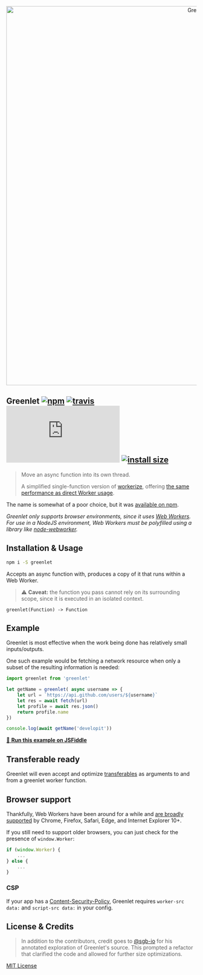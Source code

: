 <p align="center">
  <img src="https://i.imgur.com/e8XbYbd.png" width="1000" alt="Greenlet">
</p>

## Greenlet [![npm](https://img.shields.io/npm/v/greenlet.svg)](https://npm.im/greenlet) [![travis](https://travis-ci.org/developit/greenlet.svg?branch=master)](https://travis-ci.org/developit/greenlet) [![gzip size](http://img.badgesize.io/https://unpkg.com/greenlet/dist/greenlet.js?compression=gzip)](https://unpkg.com/greenlet/dist/greenlet.umd.js) [![install size](https://packagephobia.now.sh/badge?p=greenlet)](https://packagephobia.now.sh/result?p=greenlet)

> Move an async function into its own thread.
>
> A simplified single-function version of [workerize](https://github.com/developit/workerize), offering [the same performance as direct Worker usage](https://esbench.com/bench/5b16b61af2949800a0f61ce3).

The name is somewhat of a poor choice, but it was [available on npm](https://npm.im/greenlet).

_Greenlet only supports browser environments, since it uses [Web Workers](https://developer.mozilla.org/en-US/docs/Web/API/Web_Workers_API/Using_web_workers). For use in a NodeJS environment, Web Workers must be polyfilled using a library like [node-webworker](https://github.com/pgriess/node-webworker)._

## Installation & Usage

```sh
npm i -S greenlet
```

Accepts an async function with, produces a copy of it that runs within a Web Worker.

> ⚠️ **Caveat:** the function you pass cannot rely on its surrounding scope, since it is executed in an isolated context.

```
greenlet(Function) -> Function
```


## Example

Greenlet is most effective when the work being done has relatively small inputs/outputs.

One such example would be fetching a network resource when only a subset of the resulting information is needed:

```js
import greenlet from 'greenlet'

let getName = greenlet( async username => {
    let url = `https://api.github.com/users/${username}`
    let res = await fetch(url)
    let profile = await res.json()
    return profile.name
})

console.log(await getName('developit'))
```

[🔄 **Run this example on JSFiddle**](https://jsfiddle.net/developit/mf9fbma5/)


## Transferable ready

Greenlet will even accept and optimize [transferables](https://developer.mozilla.org/en-US/docs/Web/API/Transferable) as arguments to and from a greenlet worker function.


## Browser support

Thankfully, Web Workers have been around for a while and [are broadly supported](https://caniuse.com/#feat=webworkers) by Chrome, Firefox, Safari, Edge, and Internet Explorer 10+.

If you still need to support older browsers, you can just check for the presence of `window.Worker`:

```js
if (window.Worker) {
    ...
} else {
    ...
}
```

### CSP

If your app has a [Content-Security-Policy](https://developer.mozilla.org/en-US/docs/Web/HTTP/Headers/Content-Security-Policy),
Greenlet requires `worker-src data:` and `script-src data:` in your config.

## License & Credits

> In addition to the contributors, credit goes to [@sgb-io](https://github.com/sgb-io) for his annotated exploration of Greenlet's source. This prompted a refactor that clarified the code and allowed for further size optimizations.

[MIT License](https://oss.ninja/mit/developit)
